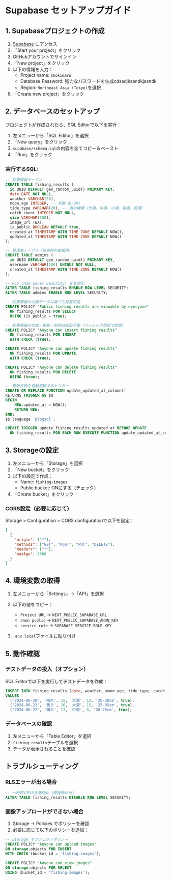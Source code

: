 # Supabase セットアップガイド

## 1. Supabaseプロジェクトの作成

1. [Supabase](https://supabase.com) にアクセス
2. 「Start your project」をクリック
3. GitHubアカウントでサインイン
4. 「New project」をクリック
5. 以下の情報を入力：
   - Project name: `shokimaru`
   - Database Password: 強力なパスワードを生成cdsadjksandkjasndk
   - Region: `Northeast Asia (Tokyo)`を選択
6. 「Create new project」をクリック

## 2. データベースのセットアップ

プロジェクトが作成されたら、SQL Editorで以下を実行：

1. 左メニューから「SQL Editor」を選択
2. 「New query」をクリック
3. `supabase/schema.sql`の内容を全てコピー＆ペースト
4. 「Run」をクリック

### 実行するSQL:

```sql
-- 釣果情報テーブル
CREATE TABLE fishing_results (
  id UUID DEFAULT gen_random_uuid() PRIMARY KEY,
  date DATE NOT NULL,
  weather VARCHAR(50),
  moon_age INTEGER, -- 月齢（0-29）
  tide_type VARCHAR(20), -- 潮の種類（大潮、中潮、小潮、長潮、若潮）
  catch_count INTEGER NOT NULL,
  size VARCHAR(100),
  image_url TEXT,
  is_public BOOLEAN DEFAULT true,
  created_at TIMESTAMP WITH TIME ZONE DEFAULT NOW(),
  updated_at TIMESTAMP WITH TIME ZONE DEFAULT NOW()
);

-- 管理者テーブル（将来的な拡張用）
CREATE TABLE admins (
  id UUID DEFAULT gen_random_uuid() PRIMARY KEY,
  username VARCHAR(100) UNIQUE NOT NULL,
  created_at TIMESTAMP WITH TIME ZONE DEFAULT NOW()
);

-- RLS (Row Level Security) を有効化
ALTER TABLE fishing_results ENABLE ROW LEVEL SECURITY;
ALTER TABLE admins ENABLE ROW LEVEL SECURITY;

-- 釣果情報の公開データは誰でも閲覧可能
CREATE POLICY "Public fishing results are viewable by everyone"
  ON fishing_results FOR SELECT
  USING (is_public = true);

-- 釣果情報の作成・更新・削除は認証不要（ベーシック認証で制御）
CREATE POLICY "Anyone can insert fishing results"
  ON fishing_results FOR INSERT
  WITH CHECK (true);

CREATE POLICY "Anyone can update fishing results"
  ON fishing_results FOR UPDATE
  WITH CHECK (true);

CREATE POLICY "Anyone can delete fishing results"
  ON fishing_results FOR DELETE
  USING (true);

-- 更新日時を自動更新するトリガー
CREATE OR REPLACE FUNCTION update_updated_at_column()
RETURNS TRIGGER AS $$
BEGIN
    NEW.updated_at = NOW();
    RETURN NEW;
END;
$$ language 'plpgsql';

CREATE TRIGGER update_fishing_results_updated_at BEFORE UPDATE
  ON fishing_results FOR EACH ROW EXECUTE FUNCTION update_updated_at_column();
```

## 3. Storageの設定

1. 左メニューから「Storage」を選択
2. 「New bucket」をクリック
3. 以下の設定で作成：
   - Name: `fishing-images`
   - Public bucket: ONにする（チェック）
4. 「Create bucket」をクリック

### CORS設定（必要に応じて）

Storage > Configuration > CORS configurationで以下を設定：

```json
[
  {
    "origin": ["*"],
    "methods": ["GET", "POST", "PUT", "DELETE"],
    "headers": ["*"],
    "maxAge": 3600
  }
]
```

## 4. 環境変数の取得

1. 左メニューから「Settings」→「API」を選択
2. 以下の値をコピー：
   - `Project URL` → `NEXT_PUBLIC_SUPABASE_URL`
   - `anon public` → `NEXT_PUBLIC_SUPABASE_ANON_KEY`
   - `service_role` → `SUPABASE_SERVICE_ROLE_KEY`

3. `.env.local`ファイルに貼り付け

## 5. 動作確認

### テストデータの投入（オプション）

SQL Editorで以下を実行してテストデータを作成：

```sql
INSERT INTO fishing_results (date, weather, moon_age, tide_type, catch_count, size, is_public)
VALUES 
  ('2024-06-20', '晴れ', 15, '大潮', 12, '20-30cm', true),
  ('2024-06-21', '曇り', 16, '大潮', 15, '25-35cm', true),
  ('2024-06-22', '晴れ', 17, '中潮', 8, '20-25cm', true);
```

### データベースの確認

1. 左メニューから「Table Editor」を選択
2. `fishing_results`テーブルを選択
3. データが表示されることを確認

## トラブルシューティング

### RLSエラーが出る場合

```sql
-- 一時的にRLSを無効化（開発時のみ）
ALTER TABLE fishing_results DISABLE ROW LEVEL SECURITY;
```

### 画像アップロードができない場合

1. Storage → Policies でポリシーを確認
2. 必要に応じて以下のポリシーを追加：

```sql
-- Storage オブジェクトポリシー
CREATE POLICY "Anyone can upload images"
ON storage.objects FOR INSERT
WITH CHECK (bucket_id = 'fishing-images');

CREATE POLICY "Anyone can view images"
ON storage.objects FOR SELECT
USING (bucket_id = 'fishing-images');
```